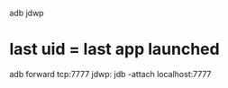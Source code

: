 
adb jdwp
# last uid = last app launched

adb forward tcp:7777 jdwp:<uid>
jdb -attach localhost:7777
